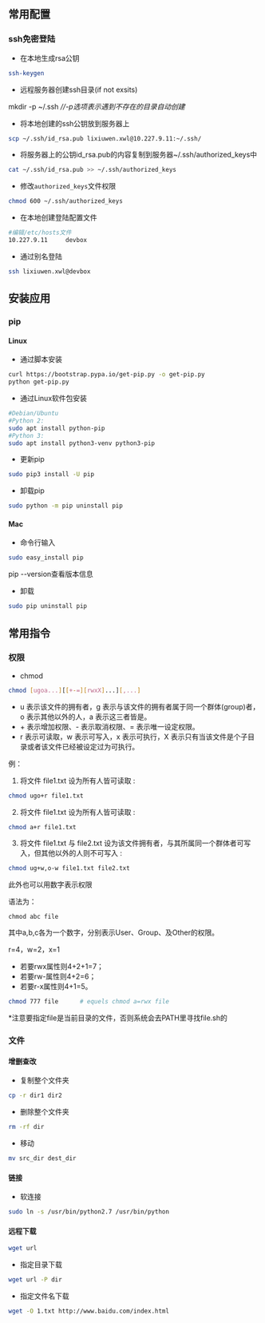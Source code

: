## 常用配置

### ssh免密登陆

- 在本地生成rsa公钥

```bash
ssh-keygen

```

- 远程服务器创建ssh目录(if not exsits)

mkdir -p ~/.ssh *//-p选项表示遇到不存在的目录自动创建*

- 将本地创建的ssh公钥放到服务器上

```bash
scp ~/.ssh/id_rsa.pub lixiuwen.xwl@10.227.9.11:~/.ssh/

```

- 将服务器上的公钥id_rsa.pub的内容复制到服务器~/.ssh/authorized_keys中

```bash
cat ~/.ssh/id_rsa.pub >> ~/.ssh/authorized_keys

```

- 修改`authorized_keys`文件权限

```bash
chmod 600 ~/.ssh/authorized_keys
```

- 在本地创建登陆配置文件

```bash
#编辑/etc/hosts文件
10.227.9.11 	devbox
```

- 通过别名登陆

```bash
ssh lixiuwen.xwl@devbox
```





## 安装应用

### pip

#### Linux

- 通过脚本安装

```bash
curl https://bootstrap.pypa.io/get-pip.py -o get-pip.py
python get-pip.py
```



- 通过Linux软件包安装

```bash
#Debian/Ubuntu
#Python 2:
sudo apt install python-pip
#Python 3:
sudo apt install python3-venv python3-pip
```



- 更新pip

```bash
sudo pip3 install -U pip

```



- 卸载pip

```bash
sudo python -m pip uninstall pip
```



#### Mac

- 命令行输入

```bash
sudo easy_install pip
```


pip --version查看版本信息



- 卸载

```bash
sudo pip uninstall pip 
```







## 常用指令

### 权限

- chmod 

```bash
chmod [ugoa...][[+-=][rwxX]...][,...]
```

- u 表示该文件的拥有者，g 表示与该文件的拥有者属于同一个群体(group)者，o 表示其他以外的人，a 表示这三者皆是。
- \+ 表示增加权限、- 表示取消权限、= 表示唯一设定权限。
- r 表示可读取，w 表示可写入，x 表示可执行，X 表示只有当该文件是个子目录或者该文件已经被设定过为可执行。

例：

1. 将文件 file1.txt 设为所有人皆可读取 :

```bash
chmod ugo+r file1.txt
```

2. 将文件 file1.txt 设为所有人皆可读取 :

```bash
chmod a+r file1.txt
```

3. 将文件 file1.txt 与 file2.txt 设为该文件拥有者，与其所属同一个群体者可写入，但其他以外的人则不可写入 :

```bash
chmod ug+w,o-w file1.txt file2.txt
```



此外也可以用数字表示权限

语法为：

```
chmod abc file
```

其中a,b,c各为一个数字，分别表示User、Group、及Other的权限。

r=4，w=2，x=1

- 若要rwx属性则4+2+1=7；
- 若要rw-属性则4+2=6；
- 若要r-x属性则4+1=5。

```bash
chmod 777 file		# equels chmod a=rwx file
```

*注意要指定file是当前目录的文件，否则系统会去PATH里寻找file.sh的



### 文件

#### 增删查改

- 复制整个文件夹

```bash
cp -r dir1 dir2
```

- 删除整个文件夹

```bash
rm -rf dir
```

- 移动

```bash
mv src_dir dest_dir
```





#### 链接

- 软连接

```bash
sudo ln -s /usr/bin/python2.7 /usr/bin/python		
```





#### 远程下载

```bash
wget url
```



- 指定目录下载

```bash
wget url -P dir
```



- 指定文件名下载

```bash
wget -O 1.txt http://www.baidu.com/index.html
```







